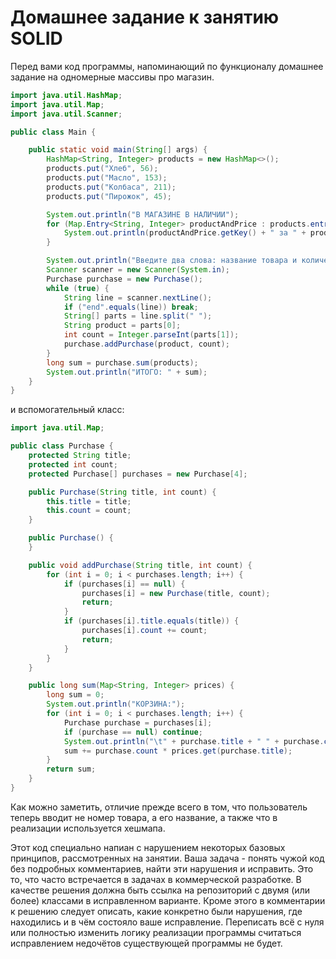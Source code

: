 # Домашнее задание к занятию SOLID

Перед вами код программы, напоминающий по функционалу домашнее задание на одномерные массивы про магазин.

```java
import java.util.HashMap;
import java.util.Map;
import java.util.Scanner;

public class Main {

    public static void main(String[] args) {
        HashMap<String, Integer> products = new HashMap<>();
        products.put("Хлеб", 56);
        products.put("Масло", 153);
        products.put("Колбаса", 211);
        products.put("Пирожок", 45);

        System.out.println("В МАГАЗИНЕ В НАЛИЧИИ");
        for (Map.Entry<String, Integer> productAndPrice : products.entrySet()) {
            System.out.println(productAndPrice.getKey() + " за " + productAndPrice.getValue() + " руб./шт.");
        }

        System.out.println("Введите два слова: название товара и количество. Или end");
        Scanner scanner = new Scanner(System.in);
        Purchase purchase = new Purchase();
        while (true) {
            String line = scanner.nextLine();
            if ("end".equals(line)) break;
            String[] parts = line.split(" ");
            String product = parts[0];
            int count = Integer.parseInt(parts[1]);
            purchase.addPurchase(product, count);
        }
        long sum = purchase.sum(products);
        System.out.println("ИТОГО: " + sum);
    }
}
```

и вспомогательный класс:
```java
import java.util.Map;

public class Purchase {
    protected String title;
    protected int count;
    protected Purchase[] purchases = new Purchase[4];

    public Purchase(String title, int count) {
        this.title = title;
        this.count = count;
    }

    public Purchase() {
    }

    public void addPurchase(String title, int count) {
        for (int i = 0; i < purchases.length; i++) {
            if (purchases[i] == null) {
                purchases[i] = new Purchase(title, count);
                return;
            }
            if (purchases[i].title.equals(title)) {
                purchases[i].count += count;
                return;
            }
        }
    }

    public long sum(Map<String, Integer> prices) {
        long sum = 0;
        System.out.println("КОРЗИНА:");
        for (int i = 0; i < purchases.length; i++) {
            Purchase purchase = purchases[i];
            if (purchase == null) continue;
            System.out.println("\t" + purchase.title + " " + purchase.count + " шт. в сумме " + (purchase.count * prices.get(purchase.title)) + " руб.");
            sum += purchase.count * prices.get(purchase.title);
        }
        return sum;
    }
}
```

Как можно заметить, отличие прежде всего в том, что пользователь теперь вводит не номер товара, а его название, а также что в реализации используется хешмапа.

Этот код специально напиан с нарушением некоторых базовых принципов, рассмотренных на занятии.
Ваша задача - понять чужой код без подробных комментариев, найти эти нарушения и исправить. Это то, что часто встречается в задачах в коммерческой разработке.
В качестве решения должна быть ссылка на репозиторий с двумя (или более) классами в исправленном варианте.
Кроме этого в комментарии к решению следует описать, какие конкретно были нарушения, где находились и в чём состояло ваше исправление.
Переписать всё с нуля или полностью изменить логику реализации программы считаться исправлением недочётов существующей программы не будет.
